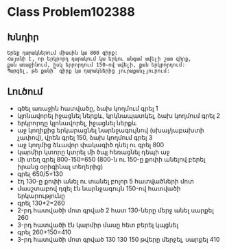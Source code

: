 # Class Problem102388

## Խնդիր

    Երեք դարակներում միասին կա 800 գիրք: 
    Հայտնի է, որ երկրորդ դարակում կա երկու անգամ ավելի շատ գիրք, 
    քան առաջինում, իսկ երրորդում 150-ով ավելի, քան երկրորդում: 
    Պարզել, թե քանի՞ գիրք կա դարակներից յուրաքանչյուրում:

## Լուծում

- գծել առաջին հատվածը, ձախ կողմում գրել 1
- կլոնավորել իջացնել ներքև, կրկնապատկել, ձախ կողմում գրել 2
- երկրորդը կլոնավորել, իջացնել ներքև
- աջ կողիքից երկարացնել նարնջագույնով (սխալ/յաբախտի չափով), վրեն գրել 150, ձախ կողմում գրել 3
- աջ կողմից ձևավոր փակագիծ դնել ու գրել 800
- կարմիր կտորը կտրել մի ծպլ հեռացնել դեպի աջ
- մի տեղ գրել 800-150=650 (800-ն ու 150-ը քոփի անելով բերել իրանց օրիգինալ տեղերից)
- գրել 650/5=130
- էդ 130-ը քոփի անել ու տանել բոլոր 5 հատվածների մոտ
- մասշտաբով դզել էն նարնջագույն 150-ով հատվածի երկարությունը
- գրել 130*2=260
- 2-րդ հատվածի մոտ գրված 2 հատ 130-ները մերջ անել սարքել 260
- 3-րդ հատվածի էն կարմիր մասը հետ բերել կպցնել
- գրել 260+150=410
- 3-րդ հատվածի մոտ գրված 130 130 150 թվերը մերջել, սարքել 410
